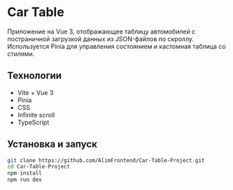 # Car Table
Приложение на Vue 3, отображающее таблицу автомобилей с постраничной загрузкой данных из JSON-файлов по скроллу. Используется Pinia для управления состоянием и кастомная таблица со стилями.

## Технологии
- Vite + Vue 3
- Pinia
- CSS
- Infinite scroll
- TypeScript

## Установка и запуск
```bash
git clone https://github.com/AlimFrontend/Car-Table-Project.git
cd Car-Table-Project
npm install
npm run dev